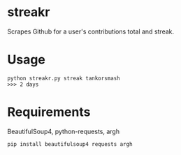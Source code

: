 # streakr
Scrapes Github for a user's contributions total and streak.

# Usage
    python streakr.py streak tankorsmash
    >>> 2 days

# Requirements

BeautifulSoup4, python-requests, argh

    pip install beautifulsoup4 requests argh
